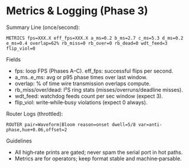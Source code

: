 # Metrics & Logging (Phase 3)

Summary Line (once/second):
```
METRICS fps=XXX.X eff_fps=XXX.X a_ms=0.2 b_ms=2.7 c_ms=5.3 d_ms=0.2 e_ms=0.4 overlap=62% rb_miss=0 rb_over=0 rb_dead=0 wdt_feed=3 flip_viol=0
```

Fields
- fps: loop FPS (Phases A–C). eff_fps: successful flips per second.
- a_ms..e_ms: avg or p95 phase times over last window.
- overlap: % of time wire transmission overlaps compute.
- rb_miss/over/dead: I²S ring stats (misses/overruns/deadline misses).
- wdt_feed: watchdog feeds count per sec window (expect 3).
- flip_viol: write‑while‑busy violations (expect 0 always).

Router Logs (throttled):
```
ROUTER pair=Waveform|Bloom reason=onset dwell=5/8 var=anti-phase,hue+0.06,offset=2
```

Guidelines
- All high‑rate prints are gated; never spam the serial port in hot paths.
- Metrics are for operators; keep format stable and machine‑parsable.

